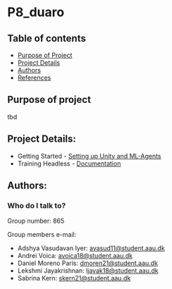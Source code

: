# P8_duaro

## Table of contents

- [Purpose of Project](#Purpose-Started)
- [Project Details](#Project-Details)
- [Authors](#Authors)
- [References](#References)

## Purpose of project

tbd


## Project Details: 
* Getting Started - [Setting up Unity and ML-Agents](docs/GettingStarted/GettingStarted.md)
* Training Headless - [Documentation](docs/Run-Headless-Training.md)

## Authors:

### Who do I talk to? ###

Group number: 865

Group members e-mail:
* Adshya Vasudavan Iyer: avasud11@student.aau.dk
* Andrei Voica: avoica18@student.aau.dk
* Daniel Moreno París: dmoren21@student.aau.dk
* Lekshmi Jayakrishnan: ljayak18@student.aau.dk
* Sabrina Kern: skern21@student.aau.dk
